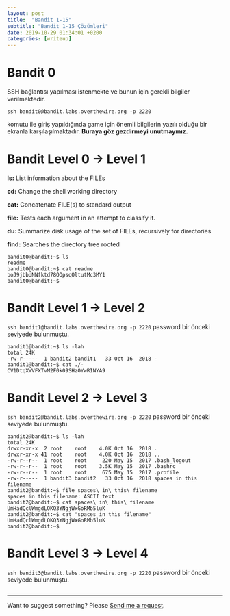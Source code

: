 ```yaml
---
layout: post
title:  "Bandit 1-15"
subtitle: "Bandit 1-15 Çözümleri"
date: 2019-10-29 01:34:01 +0200
categories: [writeup]
---
```



Bandit 0
======
SSH bağlantısı yapılması istenmekte ve bunun için gerekli bilgiler verilmektedir.
```terminal
ssh bandit0@bandit.labs.overthewire.org -p 2220 
```
komutu ile giriş yapıldığında game için önemli bilgilerin yazılı olduğu bir ekranla karşılaşılmaktadır. **Buraya göz gezdirmeyi unutmayınız.**

Bandit Level 0 → Level 1
======

**ls:** List  information  about the FILEs

**cd:** Change the shell working directory

**cat:** Concatenate FILE(s) to standard output

**file:** Tests each argument in an attempt to classify it.

**du:** Summarize disk usage of the set of FILEs, recursively for directories

**find:** Searches the directory tree rooted

````terminal
bandit0@bandit:~$ ls
readme
bandit0@bandit:~$ cat readme
boJ9jbbUNNfktd78OOpsqOltutMc3MY1
bandit0@bandit:~$
````

Bandit Level 1 → Level 2
======
``ssh bandit1@bandit.labs.overthewire.org -p 2220`` password bir önceki seviyede bulunmuştu.
```terminal
bandit1@bandit:~$ ls -lah
total 24K
-rw-r-----  1 bandit2 bandit1   33 Oct 16  2018 -
bandit1@bandit:~$ cat ./-
CV1DtqXWVFXTvM2F0k09SHz0YwRINYA9
```

Bandit Level 2 → Level 3
======
``ssh bandit2@bandit.labs.overthewire.org -p 2220`` password bir önceki seviyede bulunmuştu.
```terminal
bandit2@bandit:~$ ls -lah
total 24K
drwxr-xr-x  2 root    root    4.0K Oct 16  2018 .
drwxr-xr-x 41 root    root    4.0K Oct 16  2018 ..
-rw-r--r--  1 root    root     220 May 15  2017 .bash_logout
-rw-r--r--  1 root    root    3.5K May 15  2017 .bashrc
-rw-r--r--  1 root    root     675 May 15  2017 .profile
-rw-r-----  1 bandit3 bandit2   33 Oct 16  2018 spaces in this filename
bandit2@bandit:~$ file spaces\ in\ this\ filename
spaces in this filename: ASCII text
bandit2@bandit:~$ cat spaces\ in\ this\ filename
UmHadQclWmgdLOKQ3YNgjWxGoRMb5luK
bandit2@bandit:~$ cat "spaces in this filename"
UmHadQclWmgdLOKQ3YNgjWxGoRMb5luK
bandit2@bandit:~$
```

Bandit Level 3 → Level 4
======
``ssh bandit3@bandit.labs.overthewire.org -p 2220`` password bir önceki seviyede bulunmuştu.
```terminal
```



_____
Want to suggest something? Please [Send me a request](https://github.com/JohnGkmn/JohnGkmn.github.io/issues/new).

